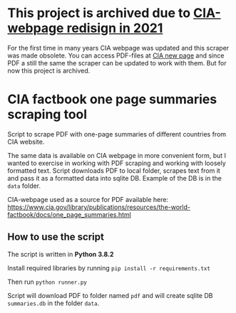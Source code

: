 # This project is archived due to [CIA-webpage redisign in 2021](https://www.latimes.com/entertainment-arts/story/2021-01-08/the-cia-redesigns-its-logo-and-other-reasons-why-the-governments-graphic-design-needs-work)
For the first time in many years CIA webpage was updated and this scraper was made obsolete. You can access PDF-files at [CIA new page](https://www.cia.gov/the-world-factbook/references/one-page-country-summaries/) and since PDF a still the same the scraper can be updated to work with them.
But for now this project is archived.

# CIA factbook one page summaries scraping tool

Script to scrape PDF with one-page summaries of different countries from CIA website.

The same data is available on CIA webpage in more convenient form, but I wanted to exercise in working with PDF scraping and working with loosely formatted text.
Script downloads PDF to local folder, scrapes text from it and pass it as a formatted data into sqlite DB.
Example of the DB is in the ```data``` folder.

CIA-webpage used as a source for PDF available here:
https://www.cia.gov/library/publications/resources/the-world-factbook/docs/one_page_summaries.html


## How to use the script

The script is written in **Python 3.8.2**

Install required libraries by running ```pip install -r requirements.txt```

Then run ```python runner.py```

Script will download PDF to folder named `pdf` and will create sqlite DB `summaries.db` in the folder `data`.


